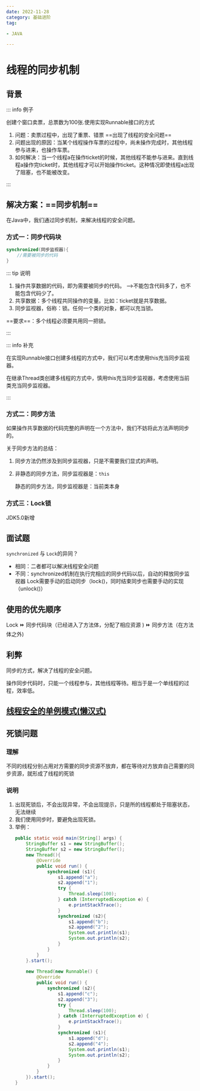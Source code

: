 ```yaml
---
date: 2022-11-28
category: 基础进阶
tag:

- JAVA

---
```


# 线程的同步机制

## 背景

::: info 例子

创建个窗口卖票，总票数为100张.使用实现Runnable接口的方式

1. 问题：卖票过程中，出现了重票、错票 ==出现了线程的安全问题==
2. 问题出现的原因：当某个线程操作车票的过程中，尚未操作完成时，其他线程参与进来，也操作车票。
3. 如何解决：当一个线程a在操作ticket的时候，其他线程不能参与进来。直到线程a操作完ticket时，其他线程才可以开始操作ticket。这种情况即使线程a出现了阻塞，也不能被改变。

:::

## 解决方案：==同步机制==

在Java中，我们通过同步机制，来解决线程的安全问题。

### 方式一：同步代码块

```java
synchronized(同步监视器){
	//需要被同步的代码
}
```

::: tip 说明

1. 操作共享数据的代码，即为需要被同步的代码。 -->不能包含代码多了，也不能包含代码少了。
2. 共享数据：多个线程共同操作的变量。比如：ticket就是共享数据。
3. 同步监视器，俗称：锁。任何一个类的对象，都可以充当锁。

==要求==：多个线程必须要共用同一把锁。

:::

::: info 补充

在实现Runnable接口创建多线程的方式中，我们可以考虑使用this充当同步监视器。

在继承Thread类创建多线程的方式中，慎用this充当同步监视器，考虑使用当前类充当同步监视器。

:::

### 方式二：同步方法

如果操作共享数据的代码完整的声明在一个方法中，我们不妨将此方法声明同步的。

关于同步方法的总结：

1. 同步方法仍然涉及到同步监视器，只是不需要我们显式的声明。
2. 非静态的同步方法，同步监视器是：`this`

   静态的同步方法，同步监视器是：当前类本身

### 方式三：Lock锁

JDK5.0新增

## 面试题

`synchronized` 与 `Lock`的异同？

- 相同：二者都可以解决线程安全问题
- 不同：synchronized机制在执行完相应的同步代码以后，自动的释放同步监视器
  Lock需要手动的启动同步（lock()，同时结束同步也需要手动的实现（unlock()）

## 使用的优先顺序

Lock :fast_forward: 同步代码块（已经进入了方法体，分配了相应资源 ) :fast_forward: 同步方法（在方法体之外)

## 利弊

同步的方式，解决了线程的安全问题。

操作同步代码时，只能一个线程参与，其他线程等待。相当于是一个单线程的过程，效率低。

## [线程安全的单例模式(懒汉式)](/java/design-patterns/single-threadsafety.md)

## 死锁问题

### 理解

不同的线程分别占用对方需要的同步资源不放弃，都在等待对方放弃自己需要的同步资源，就形成了线程的死锁

### 说明

1. 出现死锁后，不会出现异常，不会出现提示，只是所的线程都处于阻塞状态，无法继续
2. 我们使用同步时，要避免出现死锁。
3. 举例：
    ```java
    public static void main(String[] args) {
        StringBuffer s1 = new StringBuffer();
        StringBuffer s2 = new StringBuffer();
        new Thread(){
            @Override
            public void run() {
                synchronized (s1){
                    s1.append("a");
                    s2.append("1");
                    try {
                        Thread.sleep(100);
                    } catch (InterruptedException e) {
                        e.printStackTrace();
                    }
                    synchronized (s2){
                        s1.append("b");
                        s2.append("2");
                        System.out.println(s1);
                        System.out.println(s2);
                    }
                }
            }
        }.start();
        
        new Thread(new Runnable() {
            @Override
            public void run() {
                synchronized (s2){
                    s1.append("c");
                    s2.append("3");
                    try {
                        Thread.sleep(100);
                    } catch (InterruptedException e) {
                        e.printStackTrace();
                    }
                    synchronized (s1){
                        s1.append("d");
                        s2.append("4");
                        System.out.println(s1);
                        System.out.println(s2);
                    }
                }
            }
        }).start();
    }
    ```
